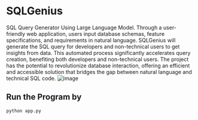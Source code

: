 # SQLGenius
SQL Query Generator Using Large Language Model. Through a user-friendly web application, users input database schemas, feature specifications, and requirements in natural language. SQLGenius will generate the SQL query for developers and non-technical users to get insights from data. This automated process significantly accelerates query creation, benefiting both developers and non-technical users. The project has the potential to revolutionize database interaction, offering an efficient and accessible solution that bridges the gap between natural language and technical SQL code. ![image](https://github.com/AlanLeAI/SQLGenius/assets/58692117/f4fa39fb-d806-49ee-8b5a-7d1578caee8c)


## Run the Program by 
``python app.py``
